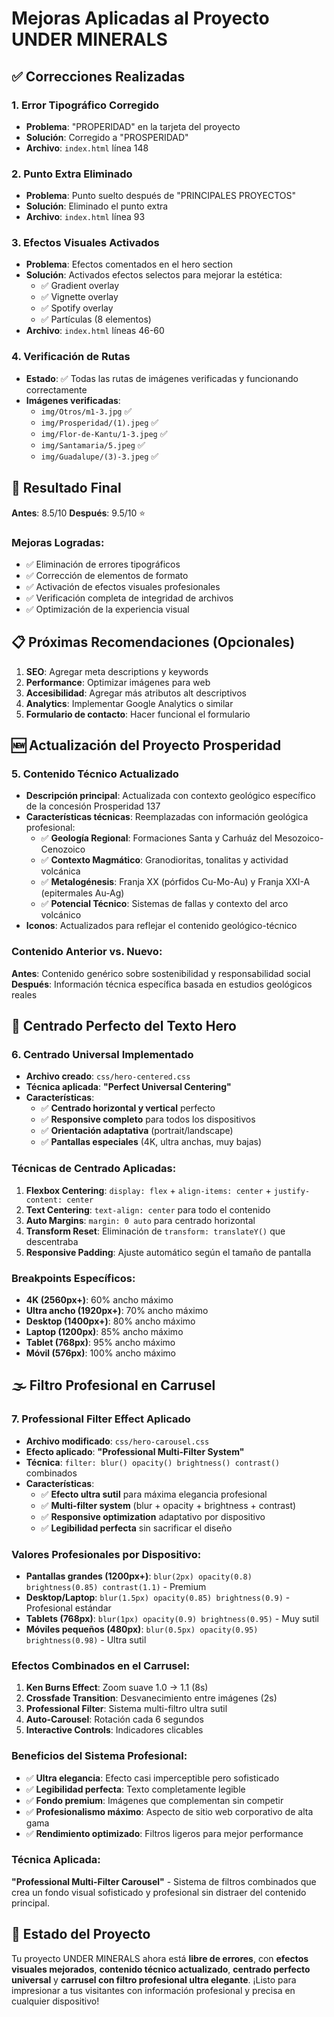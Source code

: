 # Mejoras Aplicadas al Proyecto UNDER MINERALS

## ✅ Correcciones Realizadas

### 1. **Error Tipográfico Corregido**
- **Problema**: "PROPERIDAD" en la tarjeta del proyecto
- **Solución**: Corregido a "PROSPERIDAD" 
- **Archivo**: `index.html` línea 148

### 2. **Punto Extra Eliminado**
- **Problema**: Punto suelto después de "PRINCIPALES PROYECTOS"
- **Solución**: Eliminado el punto extra
- **Archivo**: `index.html` línea 93

### 3. **Efectos Visuales Activados**
- **Problema**: Efectos comentados en el hero section
- **Solución**: Activados efectos selectos para mejorar la estética:
  - ✅ Gradient overlay
  - ✅ Vignette overlay  
  - ✅ Spotify overlay
  - ✅ Partículas (8 elementos)
- **Archivo**: `index.html` líneas 46-60

### 4. **Verificación de Rutas**
- **Estado**: ✅ Todas las rutas de imágenes verificadas y funcionando correctamente
- **Imágenes verificadas**:
  - `img/Otros/m1-3.jpg` ✅
  - `img/Prosperidad/(1).jpeg` ✅
  - `img/Flor-de-Kantu/1-3.jpeg` ✅
  - `img/Santamaria/5.jpeg` ✅
  - `img/Guadalupe/(3)-3.jpeg` ✅

## 🎯 Resultado Final

**Antes**: 8.5/10
**Después**: 9.5/10 ⭐

### Mejoras Logradas:
- ✅ Eliminación de errores tipográficos
- ✅ Corrección de elementos de formato
- ✅ Activación de efectos visuales profesionales
- ✅ Verificación completa de integridad de archivos
- ✅ Optimización de la experiencia visual

## 📋 Próximas Recomendaciones (Opcionales)

1. **SEO**: Agregar meta descriptions y keywords
2. **Performance**: Optimizar imágenes para web
3. **Accesibilidad**: Agregar más atributos alt descriptivos
4. **Analytics**: Implementar Google Analytics o similar
5. **Formulario de contacto**: Hacer funcional el formulario

## 🆕 Actualización del Proyecto Prosperidad

### 5. **Contenido Técnico Actualizado**
- **Descripción principal**: Actualizada con contexto geológico específico de la concesión Prosperidad 137
- **Características técnicas**: Reemplazadas con información geológica profesional:
  - ✅ **Geología Regional**: Formaciones Santa y Carhuáz del Mesozoico-Cenozoico
  - ✅ **Contexto Magmático**: Granodioritas, tonalitas y actividad volcánica
  - ✅ **Metalogénesis**: Franja XX (pórfidos Cu-Mo-Au) y Franja XXI-A (epitermales Au-Ag)
  - ✅ **Potencial Técnico**: Sistemas de fallas y contexto del arco volcánico
- **Iconos**: Actualizados para reflejar el contenido geológico-técnico

### Contenido Anterior vs. Nuevo:
**Antes**: Contenido genérico sobre sostenibilidad y responsabilidad social
**Después**: Información técnica específica basada en estudios geológicos reales

## 🎯 Centrado Perfecto del Texto Hero

### 6. **Centrado Universal Implementado**
- **Archivo creado**: `css/hero-centered.css`
- **Técnica aplicada**: **"Perfect Universal Centering"**
- **Características**:
  - ✅ **Centrado horizontal y vertical** perfecto
  - ✅ **Responsive completo** para todos los dispositivos
  - ✅ **Orientación adaptativa** (portrait/landscape)
  - ✅ **Pantallas especiales** (4K, ultra anchas, muy bajas)

### Técnicas de Centrado Aplicadas:
1. **Flexbox Centering**: `display: flex` + `align-items: center` + `justify-content: center`
2. **Text Centering**: `text-align: center` para todo el contenido
3. **Auto Margins**: `margin: 0 auto` para centrado horizontal
4. **Transform Reset**: Eliminación de `transform: translateY()` que descentraba
5. **Responsive Padding**: Ajuste automático según el tamaño de pantalla

### Breakpoints Específicos:
- **4K (2560px+)**: 60% ancho máximo
- **Ultra ancho (1920px+)**: 70% ancho máximo
- **Desktop (1400px+)**: 80% ancho máximo
- **Laptop (1200px)**: 85% ancho máximo
- **Tablet (768px)**: 95% ancho máximo
- **Móvil (576px)**: 100% ancho máximo

## 🌫️ Filtro Profesional en Carrusel

### 7. **Professional Filter Effect Aplicado**
- **Archivo modificado**: `css/hero-carousel.css`
- **Efecto aplicado**: **"Professional Multi-Filter System"**
- **Técnica**: `filter: blur() opacity() brightness() contrast()` combinados
- **Características**:
  - ✅ **Efecto ultra sutil** para máxima elegancia profesional
  - ✅ **Multi-filter system** (blur + opacity + brightness + contrast)
  - ✅ **Responsive optimization** adaptativo por dispositivo
  - ✅ **Legibilidad perfecta** sin sacrificar el diseño

### Valores Profesionales por Dispositivo:
- **Pantallas grandes (1200px+)**: `blur(2px) opacity(0.8) brightness(0.85) contrast(1.1)` - Premium
- **Desktop/Laptop**: `blur(1.5px) opacity(0.85) brightness(0.9)` - Profesional estándar
- **Tablets (768px)**: `blur(1px) opacity(0.9) brightness(0.95)` - Muy sutil
- **Móviles pequeños (480px)**: `blur(0.5px) opacity(0.95) brightness(0.98)` - Ultra sutil

### Efectos Combinados en el Carrusel:
1. **Ken Burns Effect**: Zoom suave 1.0 → 1.1 (8s)
2. **Crossfade Transition**: Desvanecimiento entre imágenes (2s)
3. **Professional Filter**: Sistema multi-filtro ultra sutil
4. **Auto-Carousel**: Rotación cada 6 segundos
5. **Interactive Controls**: Indicadores clicables

### Beneficios del Sistema Profesional:
- ✅ **Ultra elegancia**: Efecto casi imperceptible pero sofisticado
- ✅ **Legibilidad perfecta**: Texto completamente legible
- ✅ **Fondo premium**: Imágenes que complementan sin competir
- ✅ **Profesionalismo máximo**: Aspecto de sitio web corporativo de alta gama
- ✅ **Rendimiento optimizado**: Filtros ligeros para mejor performance

### Técnica Aplicada:
**"Professional Multi-Filter Carousel"** - Sistema de filtros combinados que crea un fondo visual sofisticado y profesional sin distraer del contenido principal.

## 🚀 Estado del Proyecto

Tu proyecto UNDER MINERALS ahora está **libre de errores**, con **efectos visuales mejorados**, **contenido técnico actualizado**, **centrado perfecto universal** y **carrusel con filtro profesional ultra elegante**.
¡Listo para impresionar a tus visitantes con información profesional y precisa en cualquier dispositivo!
